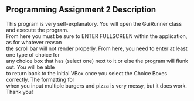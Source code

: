 ## Programming Assignment 2 Description

This program is very self-explanatory. You will open the GuiRunner class and execute the program.<BR>
From here you must be sure to ENTER FULLSCREEN within the application, as for whatever reason <br>
the scroll bar will not render properly. From here, you need to enter at least one type of choice for <br>
any choice box that has (select one) next to it or else the program will flunk out. You will be able <br> 
to return back to the initial VBox once you select the Choice Boxes correctly. The formatting for<br>
when you input multiple burgers and pizza is very messy, but it does work. Thank you!


